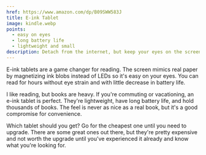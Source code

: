 ```yaml
---
href: https://www.amazon.com/dp/B09SWW583J
title: E-ink Tablet
image: kindle.webp
points:
  - easy on eyes
  - long battery life
  - lightweight and small
description: Detach from the internet, but keep your eyes on the screen
---
```


E-ink tablets are a game changer for reading. The screen mimics real paper by magnetizing ink blobs instead of LEDs so it's easy on your eyes. You can read for hours without eye strain and with little decrease in battery life.

I like reading, but books are heavy. If you're commuting or vacationing, an e-ink tablet is perfect. They're lightweight, have long battery life, and hold thousands of books. The feel is never as nice as a real book, but it's a good compromise for convenience.

Which tablet should you get? Go for the cheapest one until you need to upgrade. There are some great ones out there, but they're pretty expensive and not worth the upgrade until you've experienced it already and know what you're looking for.
